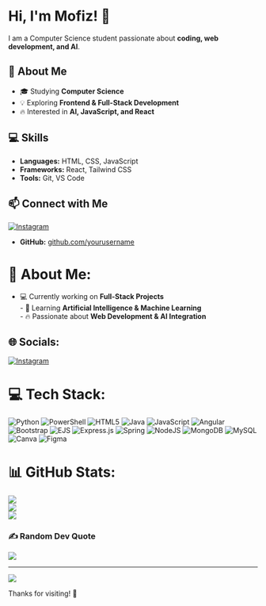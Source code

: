 # Hi, I'm Mofiz! 👋  

I am a Computer Science student passionate about **coding, web development, and AI**.  

## 🚀 About Me  
- 🎓 Studying **Computer Science**  
- 💡 Exploring **Frontend & Full-Stack Development**  
- 🔥 Interested in **AI, JavaScript, and React**  

## 💻 Skills  
- **Languages:** HTML, CSS, JavaScript  
- **Frameworks:** React, Tailwind CSS  
- **Tools:** Git, VS Code  

## 📫 Connect with Me  
[![Instagram](https://img.shields.io/badge/Instagram-%23E4405F.svg?logo=Instagram&logoColor=white)](https://instagram.com/byteengineer_) 
- **GitHub:** [github.com/yourusername](https://github.com/yourusername)  

# 💫 About Me:
- 💻 Currently working on **Full-Stack Projects**  <br>- 🤖 Learning **Artificial Intelligence & Machine Learning**  <br>- 🔥 Passionate about **Web Development & AI Integration**  


## 🌐 Socials:
[![Instagram](https://img.shields.io/badge/Instagram-%23E4405F.svg?logo=Instagram&logoColor=white)](https://instagram.com/byteengineer_) 

# 💻 Tech Stack:
![Python](https://img.shields.io/badge/python-3670A0?style=for-the-badge&logo=python&logoColor=ffdd54) ![PowerShell](https://img.shields.io/badge/PowerShell-%235391FE.svg?style=for-the-badge&logo=powershell&logoColor=white) ![HTML5](https://img.shields.io/badge/html5-%23E34F26.svg?style=for-the-badge&logo=html5&logoColor=white) ![Java](https://img.shields.io/badge/java-%23ED8B00.svg?style=for-the-badge&logo=openjdk&logoColor=white) ![JavaScript](https://img.shields.io/badge/javascript-%23323330.svg?style=for-the-badge&logo=javascript&logoColor=%23F7DF1E) ![Angular](https://img.shields.io/badge/angular-%23DD0031.svg?style=for-the-badge&logo=angular&logoColor=white) ![Bootstrap](https://img.shields.io/badge/bootstrap-%238511FA.svg?style=for-the-badge&logo=bootstrap&logoColor=white) ![EJS](https://img.shields.io/badge/ejs-%23B4CA65.svg?style=for-the-badge&logo=ejs&logoColor=black) ![Express.js](https://img.shields.io/badge/express.js-%23404d59.svg?style=for-the-badge&logo=express&logoColor=%2361DAFB) ![Spring](https://img.shields.io/badge/spring-%236DB33F.svg?style=for-the-badge&logo=spring&logoColor=white) ![NodeJS](https://img.shields.io/badge/node.js-6DA55F?style=for-the-badge&logo=node.js&logoColor=white) ![MongoDB](https://img.shields.io/badge/MongoDB-%234ea94b.svg?style=for-the-badge&logo=mongodb&logoColor=white) ![MySQL](https://img.shields.io/badge/mysql-4479A1.svg?style=for-the-badge&logo=mysql&logoColor=white) ![Canva](https://img.shields.io/badge/Canva-%2300C4CC.svg?style=for-the-badge&logo=Canva&logoColor=white) ![Figma](https://img.shields.io/badge/figma-%23F24E1E.svg?style=for-the-badge&logo=figma&logoColor=white)
# 📊 GitHub Stats:
![](https://github-readme-stats.vercel.app/api?username=Mofiz-Usmani&theme=default&hide_border=false&include_all_commits=true&count_private=true)<br/>
![](https://nirzak-streak-stats.vercel.app/?user=Mofiz-Usmani&theme=default&hide_border=false)<br/>
![](https://github-readme-stats.vercel.app/api/top-langs/?username=Mofiz-Usmani&theme=default&hide_border=false&include_all_commits=true&count_private=true&layout=compact)

### ✍️ Random Dev Quote
![](https://quotes-github-readme.vercel.app/api?type=horizontal&theme=radical)

---
[![](https://visitcount.itsvg.in/api?id=Mofiz-Usmani&icon=0&color=0)](https://visitcount.itsvg.in)

<!-- Proudly created with GPRM ( https://gprm.itsvg.in ) -->

Thanks for visiting! 🚀  
